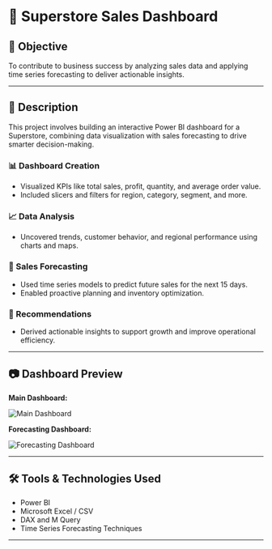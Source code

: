 # 🛒 Superstore Sales Dashboard

## 🎯 Objective

To contribute to business success by analyzing sales data and applying time series forecasting to deliver actionable insights.

---

## 📌 Description

This project involves building an interactive Power BI dashboard for a Superstore, combining data visualization with sales forecasting to drive smarter decision-making.

### 📊 Dashboard Creation
- Visualized KPIs like total sales, profit, quantity, and average order value.
- Included slicers and filters for region, category, segment, and more.

### 📈 Data Analysis
- Uncovered trends, customer behavior, and regional performance using charts and maps.

### 📅 Sales Forecasting
- Used time series models to predict future sales for the next 15 days.
- Enabled proactive planning and inventory optimization.

### 🧠 Recommendations
- Derived actionable insights to support growth and improve operational efficiency.

---

## 📷 Dashboard Preview

**Main Dashboard:**

![Main Dashboard](https://github.com/your-username/SuperStore-Sales-Dashboard/blob/main/screenshots/main_dashboard.png?raw=true)

**Forecasting Dashboard:**

![Forecasting Dashboard](https://github.com/your-username/SuperStore-Sales-Dashboard/blob/main/screenshots/forecasting_dashboard.png?raw=true)

---

## 🛠 Tools & Technologies Used
- Power BI
- Microsoft Excel / CSV
- DAX and M Query
- Time Series Forecasting Techniques

---



